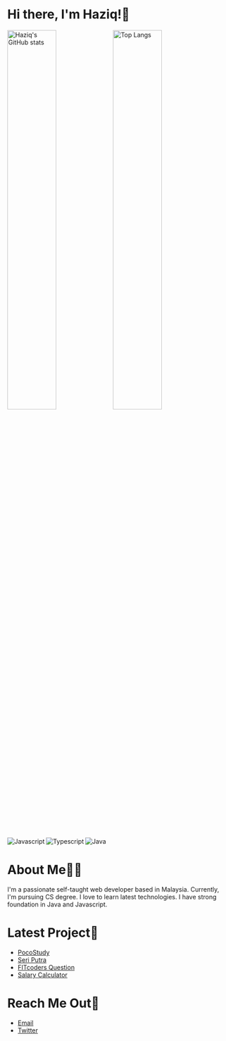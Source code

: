 # Hi there, I'm Haziq!👋

<img alt="Haziq's GitHub stats" align="left" width="47%" src="https://github-readme-stats.vercel.app/api?username=zyq-m&show_icons=true&theme=onedark" />

<img alt="Top Langs" align="left" width="47%" src="https://github-readme-stats.vercel.app/api/top-langs/?username=zyq-m&layout=compact" />


<img alt="Javascript" align="left" src="https://img.shields.io/badge/javascript-%23323330.svg?style=for-the-badge&logo=javascript&logoColor=%23F7DF1E" />
<img alt="Typescript" align="left" src="https://img.shields.io/badge/typescript-%23007ACC.svg?style=for-the-badge&logo=typescript&logoColor=white" />
<img alt="Java" src="https://img.shields.io/badge/java-%23ED8B00.svg?style=for-the-badge&logo=java&logoColor=white" />

# About Me👨‍💻

I'm a passionate self-taught web developer based in Malaysia. Currently, I'm pursuing CS degree. I love to learn latest technologies. I have strong foundation in Java and Javascript.

# Latest Project🚀

- [PocoStudy](https://github.com/zyq-m/poco-study)
- [Seri Putra](https://github.com/zyq-m/seriputra-blog)
- [FITcoders Question](https://github.com/zyq-m/fitcoders-questions)
- [Salary Calculator](https://github.com/zyq-m/calculate-salary)

# Reach Me Out🤙

- [Email](mailto:haziq.musa02@gmail.com)
- [Twitter](https://twitter.com/zyq__m)
